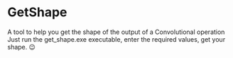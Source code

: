 # GetShape
A tool to help you get the shape of the output of a Convolutional operation
Just run the get_shape.exe executable, enter the required values, get your shape. :wink:

